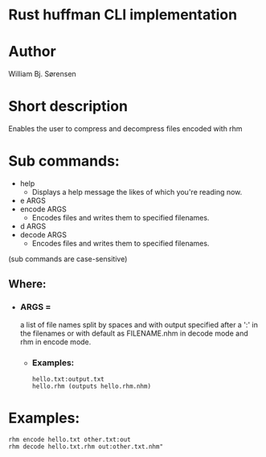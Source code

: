# Rust huffman CLI implementation

# Author

William Bj. Sørensen

# Short description

Enables the user to compress and decompress files encoded with rhm

# Sub commands:

- help
  - Displays a help message the likes of which you're reading now.
- e ARGS
- encode ARGS
  - Encodes files and writes them to specified filenames.
- d ARGS
- decode ARGS
  - Encodes files and writes them to specified filenames.

(sub commands are case-sensitive)

## Where:

- ### ARGS =

  a list of file names split by spaces and with output
  specified after a ':' in the filenames or with
  default as FILENAME.nhm in decode mode and rhm in
  encode mode.

  - ### Examples:
    ```
    hello.txt:output.txt
    hello.rhm (outputs hello.rhm.nhm)
    ```

# Examples:

```
rhm encode hello.txt other.txt:out
rhm decode hello.txt.rhm out:other.txt.nhm"
```
